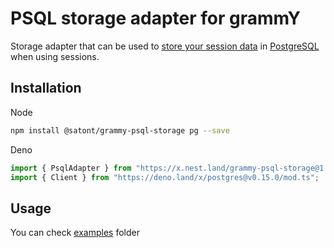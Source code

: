 # PSQL storage adapter for grammY

Storage adapter that can be used to
[store your session data](https://grammy.dev/plugins/session.html) in
[PostgreSQL](https://www.postgresql.org/) when using sessions.

## Installation

Node

```bash
npm install @satont/grammy-psql-storage pg --save
```

Deno

```ts
import { PsqlAdapter } from "https://x.nest.land/grammy-psql-storage@1.0.0/src/mod.ts";
import { Client } from "https://deno.land/x/postgres@v0.15.0/mod.ts";
```

## Usage

You can check
[examples](https://github.com/Satont/grammy-storages/tree/main/packages/psql/examples)
folder
